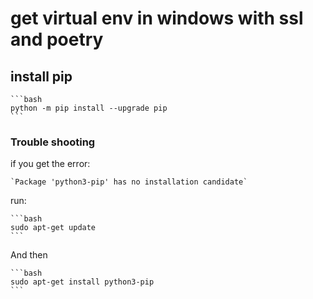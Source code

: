 # get virtual env in windows with ssl and poetry

## install pip
    
    ```bash
    python -m pip install --upgrade pip
    ```


### Trouble shooting

if you get the error:

    `Package 'python3-pip' has no installation candidate`

run:

    ```bash
    sudo apt-get update
    ```

And then


    ```bash
    sudo apt-get install python3-pip
    ```

